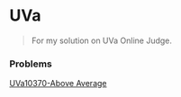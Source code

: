 # UVa
> For my solution on UVa Online Judge.

### Problems
[UVa10370-Above Average](https://github.com/elirex/uva/blob/master/problems/UVa10370_AboveAverage.cpp)
